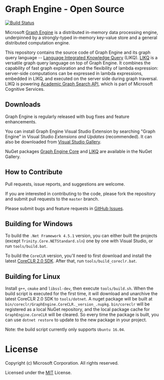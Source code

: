 # Graph Engine - Open Source

[![Build Status](http://ci.graphengine.io/job/graphengine-master-win/badge/icon)](http://ci.graphengine.io/job/graphengine-master-win)

Microsoft [Graph Engine](http://www.graphengine.io/) is a distributed
in-memory data processing engine, underpinned by a strongly-typed
in-memory key-value store and a general distributed computation
engine.

This repository contains the source code of Graph Engine and its graph
query language -- <a
href="https://www.graphengine.io/video/likq.video.html"
target="_blank">Language Integrated Knowledge Query</a> (LIKQ).
[LIKQ](https://github.com/Microsoft/GraphEngine/tree/master/src/LIKQ)
is a versatile graph query language on top of Graph Engine. It
combines the capability of fast graph exploration and the flexibility
of lambda expression: server-side computations can be expressed in
lambda expressions, embedded in LIKQ, and executed on the server side
during graph traversal.  LIKQ is powering [Academic Graph Search
API](https://www.microsoft.com/cognitive-services/en-us/Academic-Knowledge-API/documentation/GraphSearchMethod),
which is part of Microsoft Cognitive Services.

## Downloads

Graph Engine is regularly released with bug fixes and feature enhancements.

You can install Graph Engine Visual Studio Extension by searching
"Graph Engine" in Visual Studio _Extensions and Updates_
(recommended). It can also be downloaded from <a
href="https://visualstudiogallery.msdn.microsoft.com/12835dd2-2d0e-4b8e-9e7e-9f505bb909b8" target="_blank">Visual
Studio Gallery</a>.

NuGet packages <a
href="https://www.nuget.org/packages/GraphEngine.Core/"
target="_blank">Graph Engine Core</a> and <a
href="https://www.nuget.org/packages/GraphEngine.LIKQ/"
target="_blank">LIKQ</a> are available in the NuGet Gallery.

## How to Contribute

Pull requests, issue reports, and suggestions are welcome.

If you are interested in contributing to the code, please fork the
repository and submit pull requests to the `master` branch.

Please submit bugs and feature requests in [GitHub Issues](https://github.com/Microsoft/GraphEngine/issues).

## Building for Windows

To build the `.Net Framework 4.5.1` version, you can either built the 
projects (except `Trinity.Core.NETStandard.sln`) one by one with Visual Studio, or
run `tools/build.bat`.

To build the `CoreCLR` version, you'll need to first download and install the
latest [CoreCLR 2.0 SDK](https://dotnetcli.blob.core.windows.net/dotnet/Sdk/master/dotnet-dev-win-x64.latest.exe).
After that, run `tools/build_coreclr.bat`.

## Building for Linux

Install `g++`, `cmake` and `libssl-dev`, then execute `tools/build.sh`.
When the build script is executed for the first time, it will download
and unarchive the latest CoreCLR 2.0 SDK to `tools/dotnet`.
A nuget package will be built at 
`bin/coreclr/GraphEngine.CoreCLR._version_.nupkg`. `bin/coreclr` will
be registered as a local NuGet repository, and the local package cache
for `GraphEngine.CoreCLR` will be cleared. So every time the package is
built, you can use `dotnet restore` to update to the new package in your
project.

Note: the build script currently only supports `Ubuntu 16.04`.

# License

Copyright (c) Microsoft Corporation. All rights reserved.

Licensed under the [MIT](LICENSE.md) License.